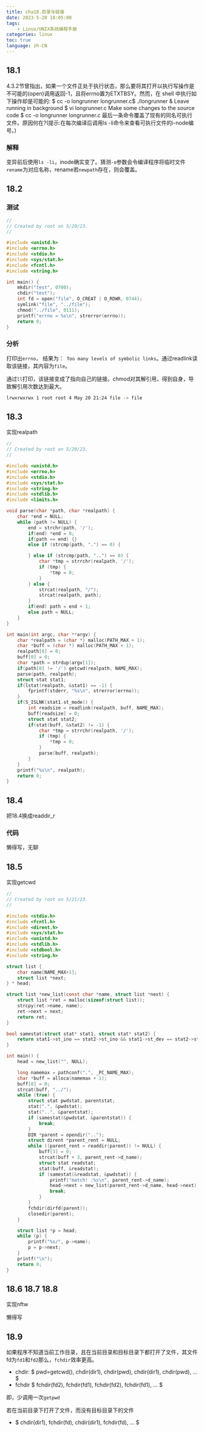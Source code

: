 ```yaml
---
title: cha18.目录与链接
date: 2023-5-20 18:05:00
tags: 
    - Linux/UNIX系统编程手册
categories: linux
toc: true
language: zh-CN
---
```


## 18.1
4.3.2节曾指出，如果一个文件正处于执行状态，那么要将其打开以执行写操作是不可能的(open)调用返回-1，且将errno置为ETXTBSY。然而，在 shell 中执行如下操作却是可能的:
$ cc -o longrunner longrunner.c$ ./longrunner &
Leave running in background
$ vi longrunner.c
Make some changes to the source code
$ cc -o longrunner longrunner.c
最后一条命令覆盖了现有的同名可执行文件。原因何在?(提示:在每次编译后调用ls -li命令来查看可执行文件的i-node编号。)

### 解释

变异前后使用`ls -li`，inode确实变了。猜测`-o`参数会令编译程序将临时文件`rename`为对应名称，rename若`newpath`存在，则会覆盖。

## 18.2

### 测试
```c
//
// Created by root on 5/20/23.
//

#include <unistd.h>
#include <errno.h>
#include <stdio.h>
#include <sys/stat.h>
#include <fcntl.h>
#include <string.h>

int main() {
    mkdir("test", 0700);
    chdir("test");
    int fd = open("file", O_CREAT | O_RDWR, 0744);
    symlink("file", "../file");
    chmod("../file", 0111);
    printf("errno = %s\n", strerror(errno));
    return 0;
}
```

### 分析

打印出`errno`， 结果为：` Too many levels of symbolic links`。通过readlink读取该链接，其内容为`file`。

通过`ll`打印，该链接变成了指向自己的链接。chmod对其解引用，得到自身，导致解引用次数达到最大。
```sh
lrwxrwxrwx 1 root root 4 May 20 21:24 file -> file
```

## 18.3

实现realpath

```c
//
// Created by root on 5/20/23.
//

#include <unistd.h>
#include <errno.h>
#include <stdio.h>
#include <sys/stat.h>
#include <string.h>
#include <stdlib.h>
#include <limits.h>

void parse(char *path, char *realpath) {
    char *end = NULL;
    while (path != NULL) {
        end = strchr(path, '/');
        if(end) *end = 0;
        if(path == end) {}
        else if (strcmp(path, ".") == 0) {

        } else if (strcmp(path, "..") == 0) {
            char *tmp = strrchr(realpath, '/');
            if (tmp) {
                *tmp = 0;
            }
        } else {
            strcat(realpath, "/");
            strcat(realpath, path);
        }
        if(end) path = end + 1;
        else path = NULL;
    }
}

int main(int argc, char **argv) {
    char *realpath = (char *) malloc(PATH_MAX + 1);
    char *buff = (char *) malloc(PATH_MAX + 1);
    realpath[0] = 0;
    buff[0] = 0;
    char *path = strdup(argv[1]);
    if(path[0] != '/') getcwd(realpath, NAME_MAX);
    parse(path, realpath);
    struct stat stat1;
    if(lstat(realpath, &stat1) == -1) {
        fprintf(stderr, "%s\n", strerror(errno));
    }
    if(S_ISLNK(stat1.st_mode)) {
        int readsize = readlink(realpath, buff, NAME_MAX);
        buff[readsize] = 0;
        struct stat stat2;
        if(stat(buff, &stat2) != -1) {
            char *tmp = strrchr(realpath, '/');
            if (tmp) {
                *tmp = 0;
            }
            parse(buff, realpath);
        }
    }
    printf("%s\n", realpath);
    return 0;
}
```

## 18.4

把18.4换成readdir_r

### 代码
懒得写，无聊

## 18.5

实现getcwd
```c
//
// Created by root on 5/21/23.
//

#include <stdio.h>
#include <fcntl.h>
#include <dirent.h>
#include <sys/stat.h>
#include <unistd.h>
#include <stdlib.h>
#include <stdbool.h>
#include <string.h>

struct list {
    char name[NAME_MAX+1];
    struct list *next;
} * head;

struct list *new_list(const char *name, struct list *next) {
    struct list *ret = malloc(sizeof(struct list));
    strcpy(ret->name, name);
    ret->next = next;
    return ret;
}

bool samestat(struct stat* stat1, struct stat* stat2) {
    return stat1->st_ino == stat2->st_ino && stat1->st_dev == stat2->st_dev;
}

int main() {
    head = new_list("", NULL);

    long namemax = pathconf(".", _PC_NAME_MAX);
    char *buff = alloca(namemax + 1);
    buff[0] = 0;
    strcat(buff, "../");
    while (true) {
        struct stat pwdstat, parentstat;
        stat(".", &pwdstat);
        stat("..", &parentstat);
        if (samestat(&pwdstat, &parentstat)) {
            break;
        }
        DIR *parent = opendir("..");
        struct dirent *parent_rent = NULL;
        while ((parent_rent = readdir(parent)) != NULL) {
            buff[3] = 0;
            strcat(buff + 3, parent_rent->d_name);
            struct stat readstat;
            stat(buff, &readstat);
            if (samestat(&readstat, &pwdstat)) {
                printf("match! :%s\n", parent_rent->d_name);
                head->next = new_list(parent_rent->d_name, head->next);
                break;
            }
        }
        fchdir(dirfd(parent));
        closedir(parent);
    }

    struct list *p = head;
    while (p) {
        printf("%s/", p->name);
        p = p->next;
    }
    printf("\n");
    return 0;
}
```

## 18.6 18.7 18.8
实现nftw

懒得写

## 18.9

如果程序不知道当前工作目录，且在当前目录和目标目录下都打开了文件，其文件fd为`fd1`和`fd2`那么，`fchdir`效率更高。

- chdir: $ pwd=getcwd(), chdir(dir1), chdir(pwd), chdir(dir1), chdir(pwd), ... $
- fchdir $ fchdir(fd2), fchdir(fd1), fchdir(fd2), fchdir(fd1), ... $

即，少调用一次`getpwd`

若在当前目录下打开了文件，而没有目标目录下的文件
- $ chdir(dir1), fchdir(fd), chdir(dir1), fchdir(fd), ... $

